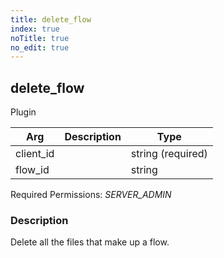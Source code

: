 ```yaml
---
title: delete_flow
index: true
noTitle: true
no_edit: true
---
```




<div class="vql_item"></div>


## delete_flow
<span class='vql_type pull-right page-header'>Plugin</span>



<div class="vqlargs"></div>

Arg | Description | Type
----|-------------|-----
client_id||string (required)
flow_id||string

Required Permissions: 
<i class="linkcolour label pull-right label-success">SERVER_ADMIN</i>

### Description

Delete all the files that make up a flow.

